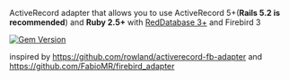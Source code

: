 ActiveRecord adapter that allows you to use ActiveRecord 5+(**Rails 5.2 is recommended**) and **Ruby 2.5+** with [RedDatabase 3+](http://reddatabase.ru/) and Firebird 3

[![Gem Version](https://badge.fury.io/rb/activerecord-rdb-adapter.svg)](https://badge.fury.io/rb/activerecord-rdb-adapter)

inspired by https://github.com/rowland/activerecord-fb-adapter and https://github.com/FabioMR/firebird_adapter